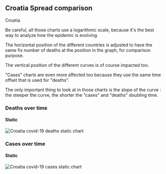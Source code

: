 ## Croatia Spread comparison 

Croatia



Be careful, all those charts use a logarithmic scale, because it's the best way to analyze how the epidemic is evolving.
 
The horizontal position of the different countries is adjusted to have the same fix number of deaths at the position in the graph, for comparison purpose.

The vertical position of the different curves is of course impacted too.

"Cases" charts are even more affected too because they use the same time offset that is used for "deaths".

The only important thing to look at in those charts is the slope of the curve : the steeper the curve, the shorter the "cases" and "deaths" doubling time.



 
### Deaths over time
 
#### Static
![Croatia covid-19 deaths static chart](https://raw.githubusercontent.com/madlag/coronavirus_study/master/notebooks/graphs/2020-03-20/countries/Croatia/2020-03-20_Croatia_deaths.png "Croatia covid-19 deaths static chart")   

 
### Cases over time
 
#### Static
![Croatia covid-19 cases static chart](https://raw.githubusercontent.com/madlag/coronavirus_study/master/notebooks/graphs/2020-03-20/countries/Croatia/2020-03-20_Croatia_deaths.png "Croatia covid-19 cases static chart")   


